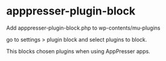 # apppresser-plugin-block

Add apppresser-plugin-block.php to wp-contents/mu-plugins

go to settings > plugin block and select plugins to block. 

This blocks chosen plugins when using AppPresser apps.
